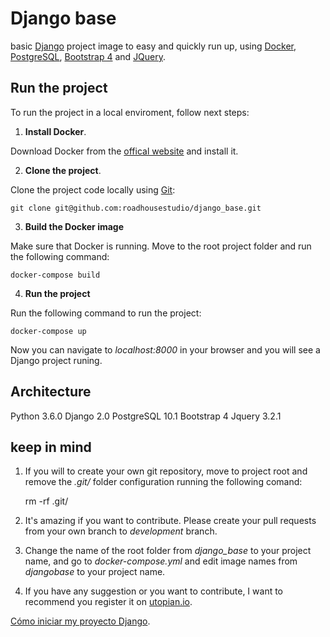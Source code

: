 # Django base

basic [Django](https://www.djangoproject.com/) project image to easy and quickly run up, using [Docker](https://www.docker.com/), [PostgreSQL](https://www.postgresql.org/), [Bootstrap 4](https://v4-alpha.getbootstrap.com/) and [JQuery](https://jquery.com/).

## Run the project

To run the project in a local enviroment, follow next steps:

1. **Install Docker**.

Download Docker from the [offical website](https://docs.docker.com/engine/installation/) and install it.

2. **Clone the project**.

Clone the project code locally using [Git](https://git-scm.com/):

    git clone git@github.com:roadhousestudio/django_base.git

3. **Build the Docker image**

Make sure that Docker is running. Move to the root project folder and run the following command:

    docker-compose build

4. **Run the project**

Run the following command to run the project:

    docker-compose up

Now you can navigate to *localhost:8000* in your browser and you will see a Django project runing.

## Architecture

Python 3.6.0
Django 2.0
PostgreSQL 10.1
Bootstrap 4
Jquery 3.2.1

## keep in mind

1. If you will to create your own git repository, move to project root and remove the *.git/* folder configuration running the following comand:

    rm -rf .git/

2. It's amazing if you want to contribute. Please create your pull requests from your own branch to *development* branch.

3. Change the name of the root folder from *django_base* to your project name, and go to *docker-compose.yml* and edit image names from *djangobase* to your project name.

4. If you have any suggestion or you want to contribute, I want to recommend you register it on [utopian.io](https://utopian.io/).

[Cómo iniciar my proyecto Django]().
